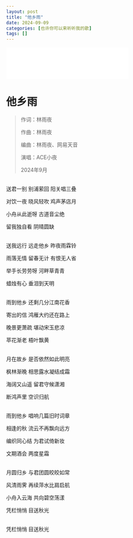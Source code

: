 ```yaml
---
layout: post
title: "他乡雨"
date: 2024-09-09
categories: [也许你可以来听听我的歌]
tags: []  
---
```



<iframe frameborder="no" border="0" marginwidth="0" marginheight="0" width=330 height=86 src="//music.163.com/outchain/player?type=2&id=2627628592&auto=0&height=66"></iframe>

# 他乡雨

> 作词：林雨夜
> 
> 作曲：林雨夜
> 
> 编曲：林雨夜、网易天音
> 
> 演唱：ACE小夜
> 
> 2024年9月

<br>
送君一别 别浦萦回 阳关唱三叠

对饮一夜 晓风轻吹 鸡声茅店月

小舟从此逝呀 古道音尘绝

留我独自看 阴晴圆缺

<br>
送我远行 远走他乡 昨夜雨霖铃

雨落无情 留春无计 有恨无人省

举手长劳劳呀 河畔草青青

蜡烛有心 垂泪到天明

<br>
雨到他乡 还剩几分江南花香

寄出的信 鸿雁大约还在路上

晚景更萧疏 堪动宋玉悲凉

苹花渐老 梧叶飘黄

<br>
月在故乡 是否依然如此明亮

枫林渐晚 相思露水凝结成霜

海阔又山遥 留君守候潇湘

断鸿声里 空识归航

<br>
雨到他乡 唱响几篇旧时词章

相逢的秋 流云不再飘向远方

编织同心结 为君试倚新妆

文期酒会 两度星霜

<br>
月圆归乡 与君团圆皎皎如常

风清雨霁 再续萍水比肩启航

小舟入云海 共向碧空荡漾

凭栏悄悄 目送秋光

<br>
凭栏悄悄 目送秋光
